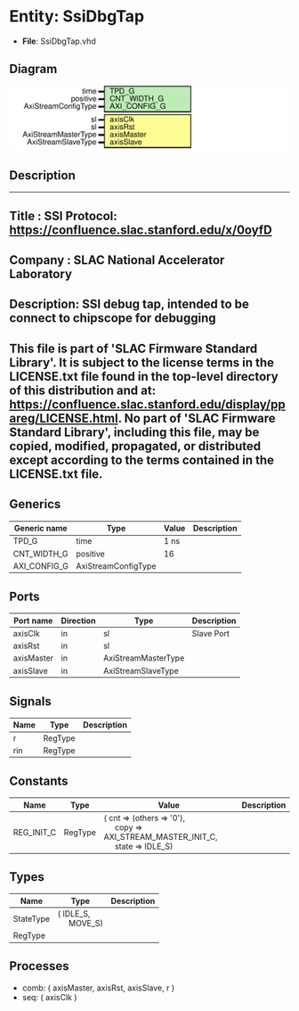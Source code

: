 # Entity: SsiDbgTap

- **File**: SsiDbgTap.vhd
## Diagram

![Diagram](SsiDbgTap.svg "Diagram")
## Description

-----------------------------------------------------------------------------
 Title      : SSI Protocol: https://confluence.slac.stanford.edu/x/0oyfD
-----------------------------------------------------------------------------
 Company    : SLAC National Accelerator Laboratory
-----------------------------------------------------------------------------
 Description: SSI debug tap, intended to be connect to chipscope for debugging
-----------------------------------------------------------------------------
 This file is part of 'SLAC Firmware Standard Library'.
 It is subject to the license terms in the LICENSE.txt file found in the
 top-level directory of this distribution and at:
    https://confluence.slac.stanford.edu/display/ppareg/LICENSE.html.
 No part of 'SLAC Firmware Standard Library', including this file,
 may be copied, modified, propagated, or distributed except according to
 the terms contained in the LICENSE.txt file.
-----------------------------------------------------------------------------
## Generics

| Generic name | Type                | Value | Description |
| ------------ | ------------------- | ----- | ----------- |
| TPD_G        | time                | 1 ns  |             |
| CNT_WIDTH_G  | positive            | 16    |             |
| AXI_CONFIG_G | AxiStreamConfigType |       |             |
## Ports

| Port name  | Direction | Type                | Description |
| ---------- | --------- | ------------------- | ----------- |
| axisClk    | in        | sl                  | Slave Port  |
| axisRst    | in        | sl                  |             |
| axisMaster | in        | AxiStreamMasterType |             |
| axisSlave  | in        | AxiStreamSlaveType  |             |
## Signals

| Name | Type    | Description |
| ---- | ------- | ----------- |
| r    | RegType |             |
| rin  | RegType |             |
## Constants

| Name       | Type    | Value                                                                                                                                                                      | Description |
| ---------- | ------- | -------------------------------------------------------------------------------------------------------------------------------------------------------------------------- | ----------- |
| REG_INIT_C | RegType |  (       cnt   => (others => '0'),<br><span style="padding-left:20px">       copy  => AXI_STREAM_MASTER_INIT_C,<br><span style="padding-left:20px">       state => IDLE_S) |             |
## Types

| Name      | Type                                                   | Description |
| --------- | ------------------------------------------------------ | ----------- |
| StateType | ( IDLE_S,<br><span style="padding-left:20px"> MOVE_S)  |             |
| RegType   |                                                        |             |
## Processes
- comb: ( axisMaster, axisRst, axisSlave, r )
- seq: ( axisClk )
